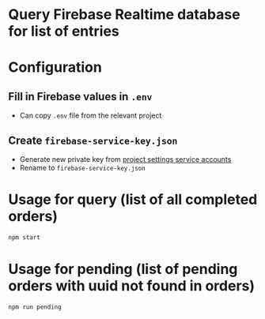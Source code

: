 # Query Firebase Realtime database for list of entries

# Configuration

## Fill in Firebase values in `.env` 

- Can copy `.env` file from the relevant project

## Create `firebase-service-key.json`

- Generate new private key from [project settings service accounts](https://console.firebase.google.com/project/[PROJECT_ID]/settings/serviceaccounts/adminsdk)
- Rename to `firebase-service-key.json`

# Usage for query (list of all completed orders)

```sh
npm start
```

# Usage for pending (list of pending orders with uuid not found in orders)

```sh
npm run pending
```
